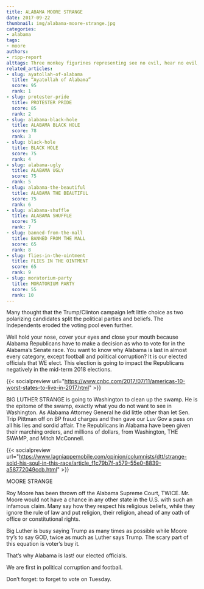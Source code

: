 ```yaml
---
title: ALABAMA MOORE STRANGE
date: 2017-09-22
thumbnail: img/alabama-moore-strange.jpg
categories:
- alabama
tags:
- moore
authors:
- ripp-report
alttags: Three monkey figurines representing see no evil, hear no evil, and speak no evil, reflecting difficult political cho...
related_articles:
- slug: ayatollah-of-alabama
  title: “Ayatollah of Alabama”
  score: 95
  rank: 1
- slug: protester-pride
  title: PROTESTER PRIDE
  score: 85
  rank: 2
- slug: alabama-black-hole
  title: ALABAMA BLACK HOLE
  score: 78
  rank: 3
- slug: black-hole
  title: BLACK HOLE
  score: 75
  rank: 4
- slug: alabama-ugly
  title: ALABAMA UGLY
  score: 75
  rank: 5
- slug: alabama-the-beautiful
  title: ALABAMA THE BEAUTIFUL
  score: 75
  rank: 6
- slug: alabama-shuffle
  title: ALABAMA SHUFFLE
  score: 75
  rank: 7
- slug: banned-from-the-mall
  title: BANNED FROM THE MALL
  score: 65
  rank: 8
- slug: flies-in-the-ointment
  title: FLIES IN THE OINTMENT
  score: 65
  rank: 9
- slug: moratorium-party
  title: MORATORIUM PARTY
  score: 55
  rank: 10
---
```

Many thought that the Trump/Clinton campaign left little choice as two polarizing candidates split the political parties and beliefs. The Independents eroded the voting pool even further.

Well hold your nose, cover your eyes and close your mouth because Alabama Republicans have to make a decision as who to vote for in the Alabama’s Senate race. You want to know why Alabama is last in almost every category, except football and political corruption? It is our elected officials that WE elect. This election is going to impact the Republicans negatively in the mid-term 2018 elections.

{{< socialpreview url="https://www.cnbc.com/2017/07/11/americas-10-worst-states-to-live-in-2017.html" >}}

BIG LUTHER STRANGE is going to Washington to clean up the swamp. He is the epitome of the swamp, exactly what you do not want to see in Washington. As Alabama Attorney General he did little other than let Sen. Trip Pittman off on BP fraud charges and then gave our Luv Gov a pass on all his lies and sordid affair. The Republicans in Alabama have been given their marching orders, and millions of dollars, from Washington, THE SWAMP, and Mitch McConnell.

{{< socialpreview url="https://www.lagniappemobile.com/opinion/columnists/dtt/strange-sold-his-soul-in-this-race/article_f1c79b7f-a579-55e0-8839-a58772049ccb.html" >}}

MOORE STRANGE

Roy Moore has been thrown off the Alabama Supreme Court, TWICE. Mr. Moore would not have a chance in any other state in the U.S. with such an infamous claim. Many say how they respect his religious beliefs, while they ignore the rule of law and put religion, their religion, ahead of any oath of office or constitutional rights.

Big Luther is busy saying Trump as many times as possible while Moore try’s to say GOD, twice as much as Luther says Trump. The scary part of this equation is voter’s buy it.

That’s why Alabama is last! our elected officials.

We are first in political corruption and football.

Don’t forget: to forget to vote on Tuesday.
